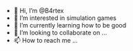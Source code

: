 - 👋 Hi, I’m @B4rtex
- 👀 I’m interested in simulation games
- 🌱 I’m currently learning how to be good
- 💞️ I’m looking to collaborate on ...
- 📫 How to reach me ...

<!---
B4rtex/B4rtex is a ✨ special ✨ repository because its `README.md` (this file) appears on your GitHub profile.
You can click the Preview link to take a look at your changes.
--->
